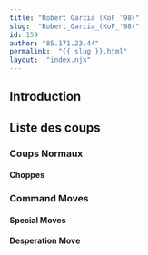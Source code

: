 ```yaml
---
title: "Robert Garcia (KoF '98)"
slug:  "Robert_Garcia_(KoF_'98)"
id: 159
author: "85.171.23.44"
permalink:  "{{ slug }}.html"
layout:  "index.njk"
---
```


## Introduction

## Liste des coups

### Coups Normaux

#### Choppes

### Command Moves

#### Special Moves

#### Desperation Move
